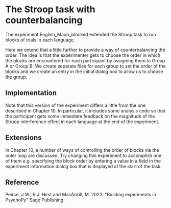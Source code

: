 The Stroop task with counterbalancing
===============================================

The experiment English_Maori_blocked extended the Stroop task to run blocks of 
trials in each language.

Here we extend that a little further to provide a way of counterbalancing the
order. The idea is that the experimenter gets to choose the order in which the
blocks are encountered for each participant by assigning them to Group A or
Group B. We create separate files for each group to set the order of the
blocks and we create an entry in the initial dialog box to allow us to choose
the group.

Implementation
-------------------

Note that this version of the experiment differs a little from the one described
in Chapter 10. In particular, it includes some analysis code so that the
participant gets some immediate feedback on the magnitude of the Stroop
interference effect in each language at the end of the experiment.

Extensions
-------------------

In Chapter 10, a number of ways of controlling the order of blocks via the outer
loop are discussed. Try changing this experiment to accomplish one of them
e.g. specifying the block order by entering a value in a field in the
experiment information dialog box that is displayed at the start of the task.

Reference
-------------------

Peirce, J.W., R.J. Hirst and MacAskill, M. 2022. "Building experiments in PsychoPy"
  Sage Publishing.
